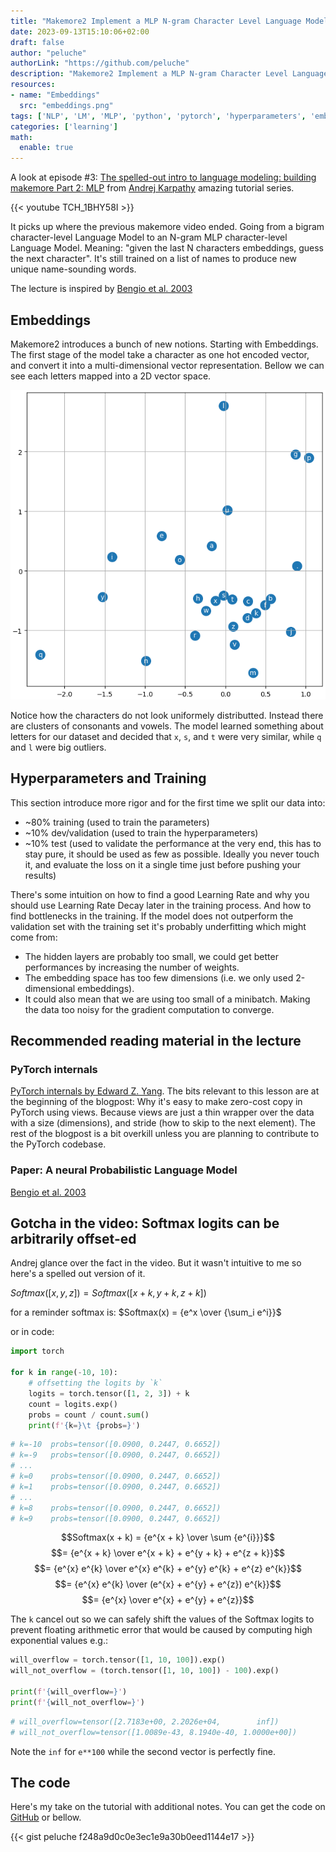 ```yaml
---
title: "Makemore2 Implement a MLP N-gram Character Level Language Model"
date: 2023-09-13T15:10:06+02:00
draft: false
author: "peluche"
authorLink: "https://github.com/peluche"
description: "Makemore2 Implement a MLP N-gram Character Level Language Model"
resources:
- name: "Embeddings"
  src: "embeddings.png"
tags: ['NLP', 'LM', 'MLP', 'python', 'pytorch', 'hyperparameters', 'embeddings', 'softmax', 'Andrej Karpathy']
categories: ['learning']
math:
  enable: true
---
```


A look at episode #3: [The spelled-out intro to language modeling: building makemore Part 2: MLP](https://youtu.be/TCH_1BHY58I?list=PLAqhIrjkxbuWI23v9cThsA9GvCAUhRvKZ) from [Andrej Karpathy](https://karpathy.ai/) amazing tutorial series.

{{< youtube TCH_1BHY58I >}}

It picks up where the previous makemore video ended. Going from a bigram character-level Language Model to an N-gram MLP character-level Language Model. Meaning: "given the last N characters embeddings, guess the next character". It's still trained on a list of names to produce new unique name-sounding words.

The lecture is inspired by [Bengio et al. 2003](https://www.jmlr.org/papers/volume3/bengio03a/bengio03a.pdf)

## Embeddings

Makemore2 introduces a bunch of new notions. Starting with Embeddings. The first stage of the model take a character as one hot encoded vector, and convert it into a multi-dimensional vector representation. Bellow we can see each letters mapped into a 2D vector space.

![Embeddings](embeddings.png "Two-dimensional characters embeddings")

Notice how the characters do not look uniformely distributted. Instead there are clusters of consonants and vowels. The model learned something about letters for our dataset and decided that `x`, `s`, and `t` were very similar, while `q` and `l` were big outliers.

## Hyperparameters and Training
This section introduce more rigor and for the first time we split our data into:
- ~80% training (used to train the parameters)
- ~10% dev/validation (used to train the hyperparameters)
- ~10% test (used to validate the performance at the very end, this has to stay pure, it should be used as few as possible. Ideally you never touch it, and evaluate the loss on it a single time just before pushing your results)

There's some intuition on how to find a good Learning Rate and why you should use Learning Rate Decay later in the training process. And how to find bottlenecks in the training. If the model does not outperform the validation set with the training set it's probably underfitting which might come from:
- The hidden layers are probably too small, we could get better performances by increasing the number of weights.
- The embedding space has too few dimensions (i.e. we only used 2-dimensional embeddings).
- It could also mean that we are using too small of a minibatch. Making the data too noisy for the gradient computation to converge.

## Recommended reading material in the lecture
### PyTorch internals
[PyTorch internals by Edward Z. Yang](http://blog.ezyang.com/2019/05/pytorch-internals/). The bits relevant to this lesson are at the beginning of the blogpost: Why it's easy to make zero-cost copy in PyTorch using views. Because views are just a thin wrapper over the data with a size (dimensions), and stride (how to skip to the next element). The rest of the blogpost is a bit overkill unless you are planning to contribute to the PyTorch codebase.

### Paper: A neural Probabilistic Language Model
[Bengio et al. 2003](https://www.jmlr.org/papers/volume3/bengio03a/bengio03a.pdf)

## Gotcha in the video: Softmax logits can be arbitrarily offset-ed
Andrej glance over the fact in the video. But it wasn't intuitive to me so here's a spelled out version of it.

$Softmax([x, y, z]) = Softmax([x + k, y + k, z + k])$

for a reminder softmax is: $Softmax(x) = {e^x \over {\sum_i e^i}}$

or in code:
```python
import torch

for k in range(-10, 10):
    # offsetting the logits by `k`
    logits = torch.tensor([1, 2, 3]) + k
    count = logits.exp()
    probs = count / count.sum()
    print(f'{k=}\t {probs=}')
```

```python
# k=-10	 probs=tensor([0.0900, 0.2447, 0.6652])
# k=-9	 probs=tensor([0.0900, 0.2447, 0.6652])
# ...
# k=0	 probs=tensor([0.0900, 0.2447, 0.6652])
# k=1	 probs=tensor([0.0900, 0.2447, 0.6652])
# ...
# k=8	 probs=tensor([0.0900, 0.2447, 0.6652])
# k=9	 probs=tensor([0.0900, 0.2447, 0.6652])
```

$$Softmax(x + k) = {e^{x + k} \over \sum {e^{i}}}$$
$$= {e^{x + k} \over e^{x + k} + e^{y + k} + e^{z + k}}$$
$$= {e^{x} e^{k} \over e^{x} e^{k} + e^{y} e^{k} + e^{z} e^{k}}$$
$$= {e^{x} e^{k} \over (e^{x} + e^{y} + e^{z}) e^{k}}$$
$$= {e^{x} \over e^{x} + e^{y} + e^{z}}$$

The `k` cancel out so we can safely shift the values of the Softmax logits to prevent floating arithmetic error that would be caused by computing high exponential values e.g.:

```python
will_overflow = torch.tensor([1, 10, 100]).exp()
will_not_overflow = (torch.tensor([1, 10, 100]) - 100).exp()

print(f'{will_overflow=}')
print(f'{will_not_overflow=}')
```

```python
# will_overflow=tensor([2.7183e+00, 2.2026e+04,        inf])
# will_not_overflow=tensor([1.0089e-43, 8.1940e-40, 1.0000e+00])
```

Note the `inf` for `e**100` while the second vector is perfectly fine.

## The code

Here's my take on the tutorial with additional notes. You can get the code on [GitHub](https://github.com/peluche/makemore) or bellow.

{{< gist peluche f248a9d0c0e3ec1e9a30b0eed1144e17 >}}
